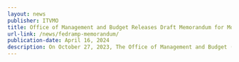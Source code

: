 ```yaml
---
layout: news
publisher: ITVMO
title: Office of Management and Budget Releases Draft Memorandum for Modernizing the Federal Risk and Authorization Management Program (FedRAMP)
url-link: /news/fedramp-memorandum/
publication-date: April 16, 2024
description: On October 27, 2023, The Office of Management and Budget (OMB)released a draft memorandum aimed at modernizing the Federal Risk and Authorization Management Program (FedRAMP), inviting public comment on the proposal. Initially established in 2011, FedRAMP was designed to evaluate the security of commercial cloud services, enabling federal agencies to leverage these services efficiently and securely. However, the complexity and diversity of today's cloud services have outgrown the original framework of FedRAMP, necessitating an update to address the current cloud environment's challenges.
---
```

